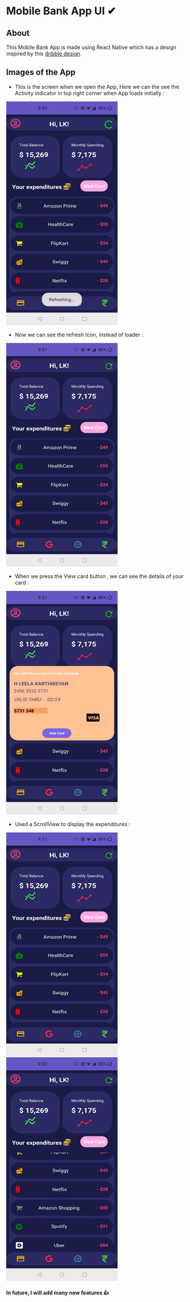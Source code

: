 # Mobile Bank App UI ✔
## About
This Mobile Bank App is made using React Native which has a design inspired by this [dribble  design](https://dribbble.com/shots/13547910-Mobile-bank-App-Design).

## Images of the App
- This is the screen when we open the App, Here we can the see the Activity indicator in top right corner when App loads initially :
<img src="assests/ScreenShots/refreshslide.jpeg" width="300" height="600"/>

- Now we can see the refresh Icon, instead of loader :
<img src="assests/ScreenShots/refreshIcon.jpeg" width="300" height="600"/>

- When we press the View card button , we can see the details of your card :
<img src="assests/ScreenShots/cardview.jpeg" width="300" height="600"/>

- Used a ScrollView to display the expenditures :
<img src="assests/ScreenShots/refreshIcon.jpeg" width="300" height="600"/>
<img src="assests/ScreenShots/scrollview.jpeg" width="300" height="600"/>


#### In future, I will add many new features 👍

